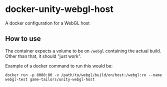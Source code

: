 # docker-unity-webgl-host
A docker configuration for a WebGL host


## How to use
The container expects a volume to be on `/webgl` containing the actual build. Other than that, it should "just work".

Example of a docker command to run this would be:
```
docker run -p 8080:80 -v /path/to/webgl/build/on/host:/webgl:ro --name webgl-test game-tailors/unity-webgl-host 
```